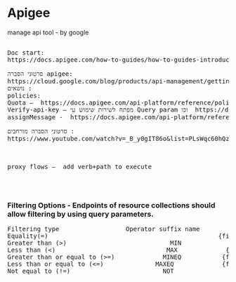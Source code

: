  
<img src="https://github.com/apigee/edge-launchpad/blob/master/images/edge-launchpad-wall-image.png" alt=""> 

# Apigee
manage api tool - by google 

<pre>

Doc start:
https://docs.apigee.com/how-to-guides/how-to-guides-introduction

סרטוני הסברה apigee:
https://cloud.google.com/blog/products/api-management/getting-started-with-apigee-api-management
נושאים : 
policies:  
Quota –  https://docs.apigee.com/api-platform/reference/policies/quota-policy
Verify-api-key – מפתח לשירות שימוש עי Query param וכו  https://docs.apigee.com/api-platform/reference/policies/verify-api-key-policy
assignMessage -  https://docs.apigee.com/api-platform/reference/policies/assign-message-policy
 
סרטוני הסברה מורחבים : 
https://www.youtube.com/watch?v=_B_y0gIT86o&list=PLsWqc60hQz4e-dV4sXOmmqAdB_JIfpl2M&index=7



proxy flows –  add verb+path to execute

</pre>
</br>

### Filtering Options - Endpoints of resource collections should allow filtering by using query parameters.
<pre>
Filtering type	                Operator suffix name     	Format            	Example
Equality(=)	  	                                         {fieldName}=values	      amount=400
Greater than (>)	                        MIN           	{fieldName}MIN=value	    amountMIN=400
Less than (<)	                           MAX	           {fieldName}MAX=value 	   firstPaymentDateMAX=2020-19-02T14:30:00.000Z
Greater than or equal to (>=)	          MINEQ	          {fieldName}MINEQ=value	  amountMINEQ=400
Less than or equal to (<=)             	MAXEQ	          {fieldName}MAXEQ=value	  amountMAXEQ=900
Not equal to (!=)	                      NOT	            {fieldName}NOT=values	   statusNOT=4

</pre>
